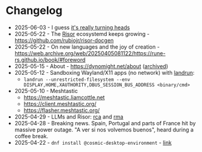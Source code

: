 # Changelog

* 2025-06-03 - I guess [it's really turning heads](https://github.com/cloudflare/workers-oauth-provider/blob/a6e3e06c2642e0fd4c185374753201cffc21ce8a/README.md#written-using-claude)
* 2025-05-22 - The [Risor](https://risor.io) ecosystemd keeps growing - https://github.com/rubiojr/risor-docgen
* 2025-05-22 - On new languages and the joy of creation - https://web.archive.org/web/20250405081122/https://rune-rs.github.io/book/#foreword
* 2025-05-15 - About - https://dynomight.net/about ([archived](https://web.archive.org/web/20250501172103/https://dynomight.net/about/))
* 2025-05-12 - Sandboxing Wayland/X11 apps (no network) with [landrun](https://github.com/Zouuup/landrun):
  * `landrun --unrestricted-filesystem --env DISPLAY,HOME,XAUTHORITY,DBUS_SESSION_BUS_ADDRESS <binary/cmd>`
* 2025-05-10 - Meshtastic
  * https://meshtastic.liamcottle.net
  * https://client.meshtastic.org/
  * https://flasher.meshtastic.org/
* 2025-04-29 - LLMs and Risor: [rca](https://github.com/rubiojr/rca) and [rma](https://github.com/rubiojr/rma)
* 2025-04-28 - Breaking news. Spain, Portugal and parts of France hit by massive power outage. "A ver si nos volvemos buenos", heard during a coffee break.
* 2025-04-22 - `dnf install @cosmic-desktop-environment` - [link](https://fedoraproject.org/wiki/Changes/FedoraCOSMIC#How_To_Test)
